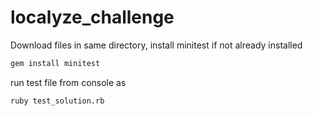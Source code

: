 # localyze_challenge
Download files in same directory, install minitest if not already installed
```bash
gem install minitest
```
run test file from console as 
```bash
ruby test_solution.rb  
```
